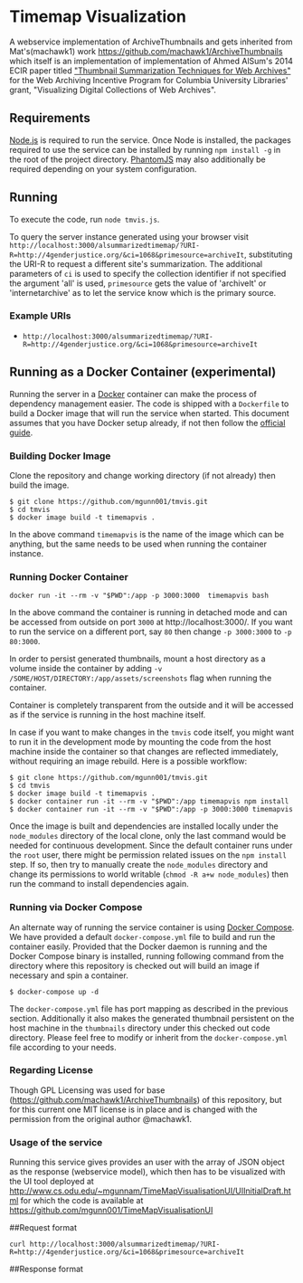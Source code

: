 Timemap Visualization
=====================
A webservice implementation of ArchiveThumbnails and gets inherited from Mat's(machawk1) work https://github.com/machawk1/ArchiveThumbnails which itself is an implementation of
implementation of Ahmed AlSum's 2014 ECIR paper titled ["Thumbnail Summarization Techniques for Web
Archives"](http://www.cs.odu.edu/~mln/pubs/ecir-2014/ecir-2014.pdf) for the Web Archiving Incentive Program for Columbia University Libraries' grant, "Visualizing Digital Collections of Web Archives".


## Requirements

[Node.js](https://nodejs.org/) is required to run the service. Once Node is installed, the packages required to use the service can be installed by running `npm install -g` in the root of the project directory. [PhantomJS](http://phantomjs.org/) may also additionally be required depending on your system configuration.

## Running

To execute the code, run `node tmvis.js`.

To query the server instance generated using your browser visit `http://localhost:3000/alsummarizedtimemap/?URI-R=http://4genderjustice.org/&ci=1068&primesource=archiveIt`, substituting the URI-R to request a different site's summarization. The additional parameters of `ci` is used to specify the collection identifier if not specified the argument 'all' is used, `primesource` gets the value of 'archiveIt' or 'internetarchive' as to let the service know which is the primary source.

### Example URIs

* `http://localhost:3000/alsummarizedtimemap/?URI-R=http://4genderjustice.org/&ci=1068&primesource=archiveIt`


## Running as a Docker Container (experimental)

Running the server in a [Docker](https://www.docker.com/) container can make the process of dependency management easier. The code is shipped with a `Dockerfile` to build a Docker image that will run the service when started. This document assumes that you have Docker setup already, if not then follow the [official guide](https://docs.docker.com/installation/).

### Building Docker Image

Clone the repository and change working directory (if not already) then build the image.

```
$ git clone https://github.com/mgunn001/tmvis.git
$ cd tmvis
$ docker image build -t timemapvis .
```

In the above command `timemapvis` is the name of the image which can be anything, but the same needs to be used when running the container instance.

### Running Docker Container

```
docker run -it --rm -v "$PWD":/app -p 3000:3000  timemapvis bash
```

In the above command the container is running in detached mode and can be accessed from outside on port `3000` at http://localhost:3000/. If you want to run the service on a different port, say `80` then change `-p 3000:3000` to `-p 80:3000`.

In order to persist generated thumbnails, mount a host directory as a volume inside the container by adding `-v /SOME/HOST/DIRECTORY:/app/assets/screenshots` flag when running the container.

Container is completely transparent from the outside and it will be accessed as if the service is running in the host machine itself.

In case if you want to make changes in the `tmvis` code itself, you might want to run it in the development mode by mounting the code from the host machine inside the container so that changes are reflected immediately, without requiring an image rebuild. Here is a possible workflow:

```
$ git clone https://github.com/mgunn001/tmvis.git
$ cd tmvis
$ docker image build -t timemapvis .
$ docker container run -it --rm -v "$PWD":/app timemapvis npm install
$ docker container run -it --rm -v "$PWD":/app -p 3000:3000 timemapvis
```

Once the image is built and dependencies are installed locally under the `node_modules` directory of the local clone, only the last command would be needed for continuous development. Since the default container runs under the `root` user, there might be permission related issues on the `npm install` step. If so, then try to manually create the `node_modules` directory and change its permissions to world writable (`chmod -R a+w node_modules`) then run the command to install dependencies again.

### Running via Docker Compose

An alternate way of running the service container is using [Docker Compose](https://docs.docker.com/compose/). We have provided a default `docker-compose.yml` file to build and run the container easily. Provided that the Docker daemon is running and the Docker Compose binary is installed, running following command from the directory where this repository is checked out will build an image if necessary and spin a container.

```
$ docker-compose up -d
```

The `docker-compose.yml` file has port mapping as described in the previous section. Additionally it also makes the generated thumbnail persistent on the host machine in the `thumbnails` directory under this checked out code directory. Please feel free to modify or inherit from the `docker-compose.yml` file according to your needs.


### Regarding License
Though GPL Licensing was used for base (https://github.com/machawk1/ArchiveThumbnails) of this repository, but for this current one MIT license is in place and is changed with the permission from the original author @machawk1.


### Usage of the service

Running this service gives provides an user with the array of JSON object as the response (webservice model), which then has to be visualized with the UI tool deployed at http://www.cs.odu.edu/~mgunnam/TimeMapVisualisationUI/UIInitialDraft.html for which the code is available at https://github.com/mgunn001/TimeMapVisualisationUI

##Request format
```
curl http://localhost:3000/alsummarizedtimemap/?URI-R=http://4genderjustice.org/&ci=1068&primesource=archiveIt
```
##Response format
```


```
